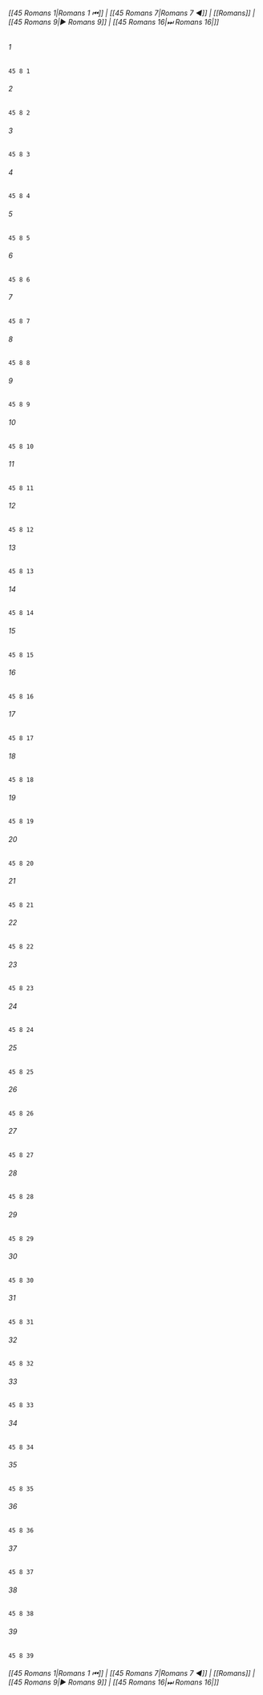 
###### [[45 Romans 1|Romans 1 ⏮]] | [[45 Romans 7|Romans 7 ◀]] | [[Romans]] | [[45 Romans 9|▶ Romans 9]] | [[45 Romans 16|⏭ Romans 16|]]

###### 1
``` verse
45 8 1 
```
###### 2
``` verse
45 8 2 
```
###### 3
``` verse
45 8 3 
```
###### 4
``` verse
45 8 4 
```
###### 5
``` verse
45 8 5 
```
###### 6
``` verse
45 8 6 
```
###### 7
``` verse
45 8 7 
```
###### 8
``` verse
45 8 8 
```
###### 9
``` verse
45 8 9 
```
###### 10
``` verse
45 8 10 
```
###### 11
``` verse
45 8 11 
```
###### 12
``` verse
45 8 12 
```
###### 13
``` verse
45 8 13 
```
###### 14
``` verse
45 8 14 
```
###### 15
``` verse
45 8 15 
```
###### 16
``` verse
45 8 16 
```
###### 17
``` verse
45 8 17 
```
###### 18
``` verse
45 8 18 
```
###### 19
``` verse
45 8 19 
```
###### 20
``` verse
45 8 20 
```
###### 21
``` verse
45 8 21 
```
###### 22
``` verse
45 8 22 
```
###### 23
``` verse
45 8 23 
```
###### 24
``` verse
45 8 24 
```
###### 25
``` verse
45 8 25 
```
###### 26
``` verse
45 8 26 
```
###### 27
``` verse
45 8 27 
```
###### 28
``` verse
45 8 28 
```
###### 29
``` verse
45 8 29 
```
###### 30
``` verse
45 8 30 
```
###### 31
``` verse
45 8 31 
```
###### 32
``` verse
45 8 32 
```
###### 33
``` verse
45 8 33 
```
###### 34
``` verse
45 8 34 
```
###### 35
``` verse
45 8 35 
```
###### 36
``` verse
45 8 36 
```
###### 37
``` verse
45 8 37 
```
###### 38
``` verse
45 8 38 
```
###### 39
``` verse
45 8 39 
```

###### [[45 Romans 1|Romans 1 ⏮]] | [[45 Romans 7|Romans 7 ◀]] | [[Romans]] | [[45 Romans 9|▶ Romans 9]] | [[45 Romans 16|⏭ Romans 16|]]

